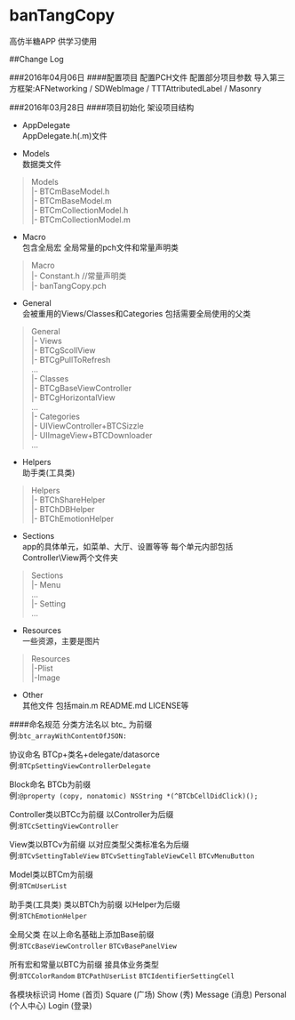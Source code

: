 # banTangCopy
高仿半糖APP 供学习使用

##Change Log

###2016年04月06日
####配置项目
配置PCH文件 
配置部分项目参数 
导入第三方框架:AFNetworking / SDWebImage / TTTAttributedLabel / Masonry

###2016年03月28日 
####项目初始化 架设项目结构

- AppDelegate<br> 
AppDelegate.h(.m)文件 

- Models<br> 
数据类文件
>Models<br>
|- BTCmBaseModel.h<br> 
|- BTCmBaseModel.m<br> 
|- BTCmCollectionModel.h<br> 
|- BTCmCollectionModel.m<br> 

- Macro<br>
包含全局宏 全局常量的pch文件和常量声明类
>Macro<br>
|- Constant.h //常量声明类<br>
|- banTangCopy.pch<br>

- General<br>
会被重用的Views/Classes和Categories 包括需要全局使用的父类
>General<br>
|- Views<br>
|- BTCgScollView<br>
|- BTCgPullToRefresh<br>
...<br>
|- Classes<br>
|- BTCgBaseViewController<br>
|- BTCgHorizontalView<br>
...<br>
|- Categories<br>
|- UIViewController+BTCSizzle<br>
|- UIImageView+BTCDownloader<br>
...<br>

- Helpers<br>
助手类(工具类)
> Helpers<br>
|- BTChShareHelper<br>
|- BTChDBHelper<br>
|- BTChEmotionHelper<br>

- Sections<br>
app的具体单元，如菜单、大厅、设置等等 每个单元内部包括Controller\View两个文件夹
> Sections<br>
|- Menu<br>
...<br>
|- Setting<br>
...<br>

- Resources<br>
一些资源，主要是图片
> Resources<br>
|-Plist<br>
|-Image<br>

- Other<br>
其他文件 包括main.m README.md LICENSE等


####命名规范
分类方法名以 btc_ 为前缀 <br>
例:`btc_arrayWithContentOfJSON:`

协议命名 BTCp+类名+delegate/datasorce <br>
例:`BTCpSettingViewControllerDelegate`

Block命名 BTCb为前缀 <br>
例:`@property (copy, nonatomic) NSString *(^BTCbCellDidClick)();`

Controller类以BTCc为前缀 以Controller为后缀<br>
例:`BTCcSettingViewController`

View类以BTCv为前缀 以对应类型父类标准名为后缀<br>
例:`BTCvSettingTableView` `BTCvSettingTableViewCell` `BTCvMenuButton`

Model类以BTCm为前缀<br>
例:`BTCmUserList`

助手类(工具类) 类以BTCh为前缀 以Helper为后缀<br>
例:`BTChEmotionHelper`

全局父类 在以上命名基础上添加Base前缀 <br>
例:`BTCcBaseViewController` `BTCvBasePanelView`

所有宏和常量以BTC为前缀 接具体业务类型<br>
例:`BTCColorRandom` `BTCPathUserList` `BTCIdentifierSettingCell`

各模块标识词 
Home (首页)
Square (广场)
Show (秀)
Message (消息)
Personal (个人中心) 
Login (登录)
